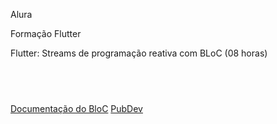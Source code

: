Alura

Formação Flutter</br>

Flutter: Streams de programação reativa com BLoC (08 horas)
## <br />

[Documentação do BloC](https://bloclibrary.dev/#/gettingstarted)
[PubDev](https://pub.dev/packages/flutter_bloc)
